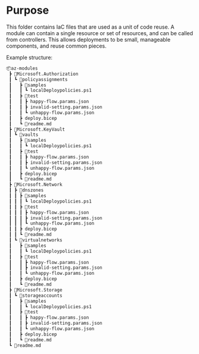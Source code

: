 # Purpose

This folder contains IaC files that are used as a unit of code reuse. A module
can contain a single resource or set of resources, and can be called
from controllers. This allows deployments to be small, manageable components,
and reuse common pieces.

Example structure:

```html
📦az-modules
 ┣ 📂Microsoft.Authorization
 ┃ ┗ 📂policyassignments
 ┃   ┣ 📂samples
 ┃   ┃ ┗ localDeploypolicies.ps1
 ┃   ┣ 📂test
 ┃   ┃ ┣ happy-flow.params.json
 ┃   ┃ ┣ invalid-setting.params.json
 ┃   ┃ ┗ unhappy-flow.params.json
 ┃   ┣ deploy.bicep
 ┃   ┗ 📜readme.md
 ┣ 📂Microsoft.KeyVault
 ┃ ┗ 📂vaults
 ┃   ┣ 📂samples
 ┃   ┃ ┗ localDeploypolicies.ps1
 ┃   ┣ 📂test
 ┃   ┃ ┣ happy-flow.params.json
 ┃   ┃ ┣ invalid-setting.params.json
 ┃   ┃ ┗ unhappy-flow.params.json
 ┃   ┣ deploy.bicep
 ┃   ┗ 📜readme.md
 ┣ 📂Microsoft.Network
 ┃ ┣ 📂dnszones
 ┃ ┃ ┣ 📂samples
 ┃ ┃ ┃ ┗ localDeploypolicies.ps1
 ┃ ┃ ┣ 📂test
 ┃ ┃ ┃ ┣ happy-flow.params.json
 ┃ ┃ ┃ ┣ invalid-setting.params.json
 ┃ ┃ ┃ ┗ unhappy-flow.params.json
 ┃ ┃ ┣ deploy.bicep
 ┃ ┃ ┗ 📜readme.md
 ┃ ┗ 📂virtualnetworks
 ┃   ┣ 📂samples
 ┃   ┃ ┗ localDeploypolicies.ps1
 ┃   ┣ 📂test
 ┃   ┃ ┣ happy-flow.params.json
 ┃   ┃ ┣ invalid-setting.params.json
 ┃   ┃ ┗ unhappy-flow.params.json
 ┃   ┣ deploy.bicep
 ┃   ┗ 📜readme.md
 ┣ 📂Microsoft.Storage
 ┃ ┗ 📂storageaccounts
 ┃   ┣ 📂samples
 ┃   ┃ ┗ localDeploypolicies.ps1
 ┃   ┣ 📂test
 ┃   ┃ ┣ happy-flow.params.json
 ┃   ┃ ┣ invalid-setting.params.json
 ┃   ┃ ┗ unhappy-flow.params.json
 ┃   ┣ deploy.bicep
 ┃   ┗ 📜readme.md
 ┗ 📜readme.md
```
